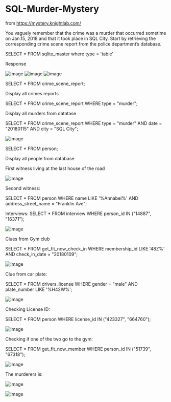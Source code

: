# SQL-Murder-Mystery

from https://mystery.knightlab.com/

You vaguely remember that the crime was a ​murder​ that occurred sometime on ​Jan.15, 2018​ and that it took place in ​SQL City​. Start by retrieving the corresponding crime scene report from the police department’s database.

SELECT \*
FROM sqlite_master
where type = 'table'

Response

![image](https://github.com/user-attachments/assets/c4d5b41c-bc5b-46f6-b2a8-c1756c4a0949)
![image](https://github.com/user-attachments/assets/d4d7d4cb-b5f2-45a1-bf2c-1906fd587e70)
![image](https://github.com/user-attachments/assets/5ada2d0f-2632-48e0-9896-b51d353dcc8b)

SELECT * 
FROM crime_scene_report;

Display all crimes reports

SELECT *
FROM crime_scene_report
WHERE type = "murder";

Display all murders from datatase

SELECT *
FROM crime_scene_report
WHERE type = "murder"
	AND date = "20180115"
	AND city = "SQL City";

 ![image](https://github.com/user-attachments/assets/736b815c-6d85-4403-89be-b6c664e71de3)


SELECT *
FROM person;

Display all people from database

First witness living at the last house of the road

![image](https://github.com/user-attachments/assets/8b49842a-f958-4b29-a562-2ffd320c175f)


Second witness:

SELECT *
FROM person
WHERE name LIKE '%Annabel%'
AND address_street_name = "Franklin Ave";

Interviews:
SELECT *
FROM interview
WHERE person_id IN ("14887", "16371");

![image](https://github.com/user-attachments/assets/00cd25f2-26ab-49e0-b82f-6bedbd409731)

Clues from Gym club

SELECT *
FROM get_fit_now_check_in
WHERE membership_id LIKE '48Z%'
	AND check_in_date = "20180109";

 ![image](https://github.com/user-attachments/assets/2511fc21-1501-47c1-bfa2-97eafc9cb28b)


Clue from car plate:

SELECT *
FROM drivers_license
WHERE gender = "male"
	AND plate_number LIKE '%H42W%';

 ![image](https://github.com/user-attachments/assets/0d0d0d65-2d18-43cc-9f03-044d993a94ae)

Checking License ID:

SELECT *
FROM person
WHERE license_id IN ("423327", "664760");

![image](https://github.com/user-attachments/assets/e24add61-c00f-48a6-a76b-336c2828e38c)


Checking if one of the two go to the gym:

SELECT *
FROM get_fit_now_member
WHERE person_id IN ("51739", "67318");

![image](https://github.com/user-attachments/assets/cf9c627b-c22d-448e-b36b-5143fcf0671e)

The murderers is:

![image](https://github.com/user-attachments/assets/e702346e-0c23-4215-a1ba-fc07cac452a8)


![image](https://github.com/user-attachments/assets/4c06ded8-0845-42f0-821a-ea38d9b70db5)

